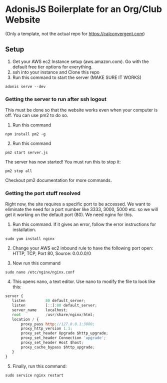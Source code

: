 # AdonisJS Boilerplate for an Org/Club Website

(Only a template, not the actual repo for https://calconvergent.com)

## Setup
1. Get your AWS ec2 Instance setup (aws.amazon.com). Go with the default free tier options for everything.
2. ssh into your instance and Clone this repo
3. Run this command to start the server (MAKE SURE IT WORKS)
```shell
adonis serve --dev
```

### Getting the server to run after ssh logout
This must be done so that the website works even when your computer is off. You can use pm2 to do so.
1. Run this command
```shell 
npm install pm2 -g
```
2. Run this command
```shell 
pm2 start server.js
```
The server has now started! You must run this to stop it:
```shell 
pm2 stop all
```
Checkout pm2 documentation for more commands.

### Getting the port stuff resolved
Right now, the site requires a specific port to be accessed. We want to eliminate the need for a port number like 3333, 3000, 5000 etc. so we will get it working on the default port (80). We need nginx for this.

1. Run this command. If it gives an error, follow the error instructions for installation.
```shell
sudo yum install nginx
```
2. Change your AWS ec2 inbound rule to have the following port open: HTTP, TCP, Port 80, Source: 0.0.0.0/0

3. Now run this command
```shell
sudo nano /etc/nginx/nginx.conf
```

4. This opens nano, a text editor. Use nano to modify the file to look like this:
```javascript
server {
   listen         80 default_server;
   listen         [::]:80 default_server;
   server_name    localhost;
   root           /usr/share/nginx/html;
   location / {
       proxy_pass http://127.0.0.1:3000;
       proxy_http_version 1.1;
       proxy_set_header Upgrade $http_upgrade;
       proxy_set_header Connection 'upgrade';
       proxy_set_header Host $host;
       proxy_cache_bypass $http_upgrade;
   }
}
```

5. Finally, run this command:
```shell
sudo service nginx restart
```
